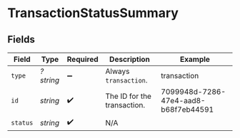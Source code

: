 # TransactionStatusSummary


## Fields

| Field                                | Type                                 | Required                             | Description                          | Example                              |
| ------------------------------------ | ------------------------------------ | ------------------------------------ | ------------------------------------ | ------------------------------------ |
| `type`                               | *?string*                            | :heavy_minus_sign:                   | Always `transaction`.                | transaction                          |
| `id`                                 | *string*                             | :heavy_check_mark:                   | The ID for the transaction.          | 7099948d-7286-47e4-aad8-b68f7eb44591 |
| `status`                             | *string*                             | :heavy_check_mark:                   | N/A                                  |                                      |